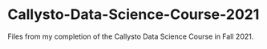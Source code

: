 # Callysto-Data-Science-Course-2021
Files from my completion of the Callysto Data Science Course in Fall 2021.
